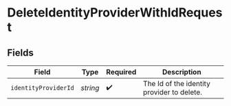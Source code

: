 # DeleteIdentityProviderWithIdRequest


## Fields

| Field                                      | Type                                       | Required                                   | Description                                |
| ------------------------------------------ | ------------------------------------------ | ------------------------------------------ | ------------------------------------------ |
| `identityProviderId`                       | *string*                                   | :heavy_check_mark:                         | The Id of the identity provider to delete. |